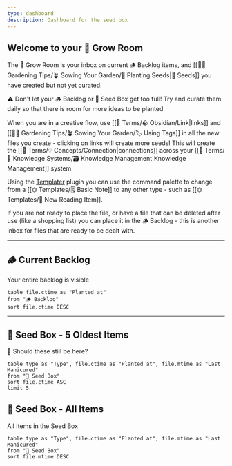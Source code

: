 ```yaml
---
type: dashboard
description: Dashboard for the seed box
---
```


## Welcome to your 🏡 Grow Room

The 🏡 Grow Room is your inbox on current 🪵 Backlog items, and [[👩‍🌾 Gardening Tips/🪴 Sowing Your Garden/🌱 Planting Seeds|🌱 Seeds]] you have created but not yet curated.

⚠️ Don't let your 🪵 Backlog or 🌱 Seed Box get too full!  Try and curate them daily so that there is room for more ideas to be planted

When you are in a creative flow, use [[📇 Terms/🪨 Obsidian/Link|links]] and [[👩‍🌾 Gardening Tips/🪴 Sowing Your Garden/🏷 Using Tags]] in all the new files you create - clicking on links will create more seeds! This will create the [[📇 Terms/💡 Concepts/Connection|connections]] across your [[📇 Terms/🧠 Knowledge Systems/🗃 Knowledge Management|Knowledge Management]] system.

Using the [Templater](https://github.com/SilentVoid13/Templater) plugin you can use the command palette to change from a [[⏣ Templates/🗒 Basic Note]] to any other type - such as [[⏣ Templates/📙 New Reading Item]].

If you are not ready to place the file, or have a file that can be deleted after use (like a shopping list) you can place it in the 🪵 Backlog - this is another inbox for files that are ready to be dealt with.

---

## 🪵 Current Backlog
Your entire backlog is visible
```dataview
table file.ctime as "Planted at" 
from "🪵 Backlog"
sort file.ctime DESC
```
---

## 🌱 Seed Box - 5 Oldest Items
🤨 Should these still be here?
```dataview
table type as "Type", file.ctime as "Planted at", file.mtime as "Last Manicured"
from "🌱 Seed Box"
sort file.ctime ASC
limit 5
```

## 🌱 Seed Box - All Items
All Items in the Seed Box
```dataview
table type as "Type", file.ctime as "Planted at", file.mtime as "Last Manicured"
from "🌱 Seed Box"
sort file.mtime DESC
```
